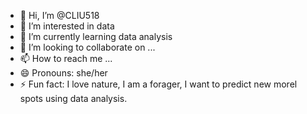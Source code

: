 - 👋 Hi, I’m @CLIU518
- 👀 I’m interested in data
- 🌱 I’m currently learning data analysis
- 💞️ I’m looking to collaborate on ...
- 📫 How to reach me ...
- 😄 Pronouns: she/her
- ⚡ Fun fact: I love nature, I am a forager, I want to predict new morel spots using data analysis. 

<!---
CLIU518/CLIU518 is a ✨ special ✨ repository because its `README.md` (this file) appears on your GitHub profile.
You can click the Preview link to take a look at your changes.
--->
